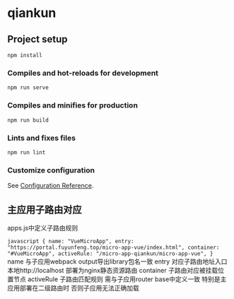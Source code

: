 # qiankun

## Project setup
```
npm install
```

### Compiles and hot-reloads for development
```
npm run serve
```

### Compiles and minifies for production
```
npm run build
```

### Lints and fixes files
```
npm run lint
```

### Customize configuration
See [Configuration Reference](https://cli.vuejs.org/config/).

## 主应用子路由对应

apps.js中定义子路由规则 

`javascript
{
  name: "VueMicroApp",
  entry: "https://portal.fuyunfeng.top/micro-app-vue/index.html",
  container: "#VueMicroApp",
  activeRule: "/micro-app-qiankun/micro-app-vue",
}
`
name       与子应用webpack output导出library包名一致
entry      对应子路由地址入口 本地http://localhost 部署为nginx静态资源路由
container  子路由对应被挂载位置节点
activeRule 子路由匹配规则 需与子应用router base中定义一致 特别是主应用部署在二级路由时 否则子应用无法正确加载